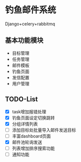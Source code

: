 # 钓鱼邮件系统

Django+celery+rabbitmq


## 基本功能模块
- 目标管理
- 任务管理
- 邮件模板
- 钓鱼页面
- 发信配置
- 用户管理


## TODO-List
- [x] task增加报错处理
- [x] 钓鱼页面设定切换跳转
- [x] 分组详情列表
- [ ] 添加目标处批量导入邮件发送目标
- [ ] 丰富dashboard页面
- [x] 邮件池轮询发送
- [ ] 列表增加排序搜索功能
- [ ] 通知功能
